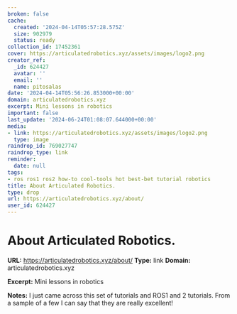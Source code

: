 ```yaml
---
broken: false
cache:
  created: '2024-04-14T05:57:28.575Z'
  size: 902979
  status: ready
collection_id: 17452361
cover: https://articulatedrobotics.xyz/assets/images/logo2.png
creator_ref:
  _id: 624427
  avatar: ''
  email: ''
  name: pitosalas
date: '2024-04-14T05:56:26.853000+00:00'
domain: articulatedrobotics.xyz
excerpt: Mini lessons in robotics
important: false
last_update: '2024-06-24T01:08:07.644000+00:00'
media:
- link: https://articulatedrobotics.xyz/assets/images/logo2.png
  type: image
raindrop_id: 769027747
raindrop_type: link
reminder:
  date: null
tags:
- ros ros1 ros2 how-to cool-tools hot best-bet tutorial robotics
title: About Articulated Robotics.
type: drop
url: https://articulatedrobotics.xyz/about/
user_id: 624427
---
```


# About Articulated Robotics.

**URL:** https://articulatedrobotics.xyz/about/
**Type:** link
**Domain:** articulatedrobotics.xyz

**Excerpt:** Mini lessons in robotics

**Notes:**
I just came across this set of tutorials and ROS1 and 2 tutorials. From a sample of a few I can say that they are really excellent!


